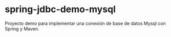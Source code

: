 # spring-jdbc-demo-mysql

Proyecto demo para implementar una conexión de base de datos Mysql con Spring y Maven.
